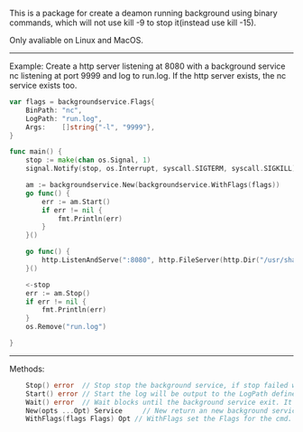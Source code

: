 This is a package for create a deamon running background using binary commands, which will not use kill -9 to stop it(instead use kill -15).

Only avaliable on Linux and MacOS.

---
Example: Create a http server listening at 8080 with a background  service nc listening at port 9999 and log to run.log. 
If the http server exists, the nc service exists too.

```go
var flags = backgroundservice.Flags{
	BinPath: "nc",
	LogPath: "run.log",
	Args:    []string{"-l", "9999"},
}

func main() {
	stop := make(chan os.Signal, 1)
	signal.Notify(stop, os.Interrupt, syscall.SIGTERM, syscall.SIGKILL)

	am := backgroundservice.New(backgroundservice.WithFlags(flags))
	go func() {
		err := am.Start()
		if err != nil {
			fmt.Println(err)
		}
	}()

	go func() {
		http.ListenAndServe(":8080", http.FileServer(http.Dir("/usr/share/doc")))
	}()

	<-stop
	err := am.Stop()
	if err != nil {
		fmt.Println(err)
	}
	os.Remove("run.log")

}
```

---
Methods: 
```go
	Stop() error  // Stop stop the background service, if stop failed will return error: ErrNoCmd, ErrIsNotRunning. This func call will not block. If call to this function returned error, the background service may still running
	Start() error // Start the log will be output to the LogPath defined by Flags. If the server start failed, error will be returned
	Wait() error  // Wait blocks until the background service exit. It return the error returned from cmd.Wait(). Calling to this function will block execution of Stop() and Start().
    New(opts ...Opt) Service     // New return an new background service. If no flags is specified, `nc` will be used default as BinPath and `run.log` will be used default LogPath, and Args will be `-l 9999`
    WithFlags(flags Flags) Opt // WithFlags set the Flags for the cmd. ** Panic ** This will panic if no flags.BinPath is specified. If no LogPath is specified, use run.log by default
```